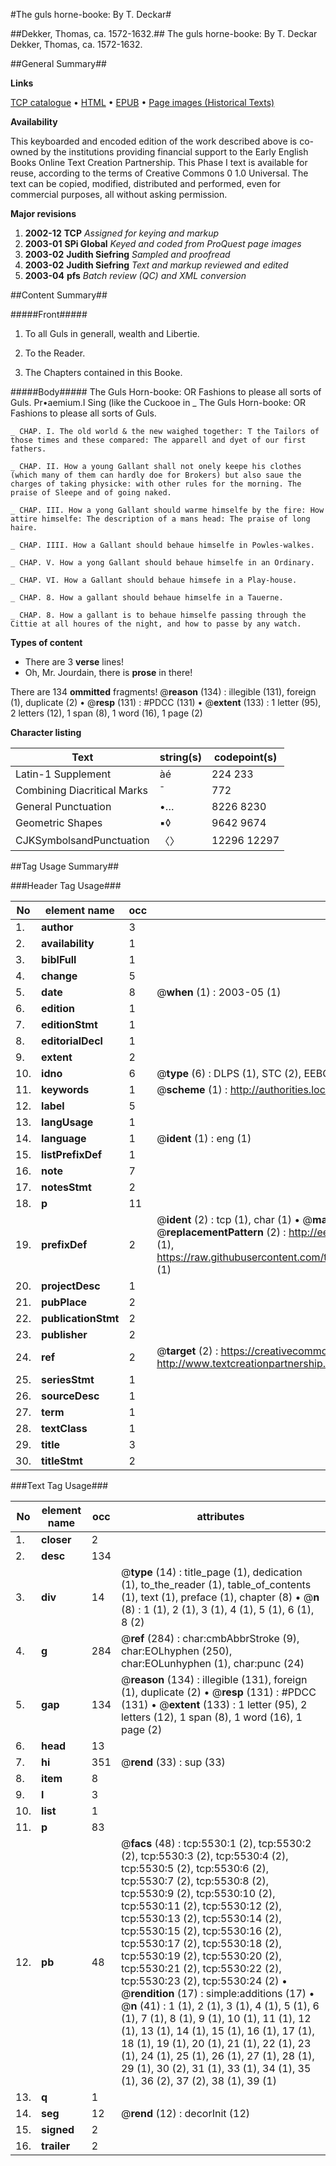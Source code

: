 #The guls horne-booke: By T. Deckar#

##Dekker, Thomas, ca. 1572-1632.##
The guls horne-booke: By T. Deckar
Dekker, Thomas, ca. 1572-1632.

##General Summary##

**Links**

[TCP catalogue](http://www.ota.ox.ac.uk/tcp/)  • 
[HTML](http://tei.it.ox.ac.uk/tcp/Texts-HTML/free/A20/A20060.html)  • 
[EPUB](http://tei.it.ox.ac.uk/tcp/Texts-EPUB/free/A20/A20060.epub) • 
[Page images (Historical Texts)](https://data.historicaltexts.jisc.ac.uk/view?pubId=eebo-99840980e&pageId=eebo-99840980e-5530-1)

**Availability**

This keyboarded and encoded edition of the
	       work described above is co-owned by the institutions
	       providing financial support to the Early English Books
	       Online Text Creation Partnership. This Phase I text is
	       available for reuse, according to the terms of Creative
	       Commons 0 1.0 Universal. The text can be copied,
	       modified, distributed and performed, even for
	       commercial purposes, all without asking permission.

**Major revisions**

1. __2002-12__ __TCP__ *Assigned for keying and markup*
1. __2003-01__ __SPi Global__ *Keyed and coded from ProQuest page images*
1. __2003-02__ __Judith Siefring__ *Sampled and proofread*
1. __2003-02__ __Judith Siefring__ *Text and markup reviewed and edited*
1. __2003-04__ __pfs__ *Batch review (QC) and XML conversion*

##Content Summary##

#####Front#####

1. To all Guls in generall, wealth and Libertie.

1. To the Reader.

1. The Chapters contained in this Booke.

#####Body#####
The Guls Horn-booke: OR Fashions to please all sorts of Guls. Pr•aemium.I Sing (like the Cuckooe in 
    _ The Guls Horn-booke: OR Fashions to please all sorts of Guls.

    _ CHAP. I. The old world & the new waighed together: T the Tailors of those times and these compared: The apparell and dyet of our first fathers.

    _ CHAP. II. How a young Gallant shall not onely keepe his clothes (which many of them can hardly doe for Brokers) but also saue the charges of taking physicke: with other rules for the morning. The praise of Sleepe and of going naked.

    _ CHAP. III. How a yong Gallant should warme himselfe by the fire: How attire himselfe: The description of a mans head: The praise of long haire.

    _ CHAP. IIII. How a Gallant should behaue himselfe in Powles-walkes.

    _ CHAP. V. How a yong Gallant should behaue himselfe in an Ordinary.

    _ CHAP. VI. How a Gallant should behaue himsefe in a Play-house.

    _ CHAP. 8. How a gallant should behaue himselfe in a Tauerne.

    _ CHAP. 8. How a gallant is to behaue himselfe passing through the Cittie at all houres of the night, and how to passe by any watch.

**Types of content**

  * There are 3 **verse** lines!
  * Oh, Mr. Jourdain, there is **prose** in there!

There are 134 **ommitted** fragments! 
 @__reason__ (134) : illegible (131), foreign (1), duplicate (2)  •  @__resp__ (131) : #PDCC (131)  •  @__extent__ (133) : 1 letter (95), 2 letters (12), 1 span (8), 1 word (16), 1 page (2)

**Character listing**


|Text|string(s)|codepoint(s)|
|---|---|---|
|Latin-1 Supplement|àé|224 233|
|Combining             Diacritical Marks|̄|772|
|General Punctuation|•…|8226 8230|
|Geometric Shapes|▪◊|9642 9674|
|CJKSymbolsandPunctuation|〈〉|12296 12297|

##Tag Usage Summary##

###Header Tag Usage###

|No|element name|occ|attributes|
|---|---|---|---|
|1.|__author__|3||
|2.|__availability__|1||
|3.|__biblFull__|1||
|4.|__change__|5||
|5.|__date__|8| @__when__ (1) : 2003-05 (1)|
|6.|__edition__|1||
|7.|__editionStmt__|1||
|8.|__editorialDecl__|1||
|9.|__extent__|2||
|10.|__idno__|6| @__type__ (6) : DLPS (1), STC (2), EEBO-CITATION (1), PROQUEST (1), VID (1)|
|11.|__keywords__|1| @__scheme__ (1) : http://authorities.loc.gov/ (1)|
|12.|__label__|5||
|13.|__langUsage__|1||
|14.|__language__|1| @__ident__ (1) : eng (1)|
|15.|__listPrefixDef__|1||
|16.|__note__|7||
|17.|__notesStmt__|2||
|18.|__p__|11||
|19.|__prefixDef__|2| @__ident__ (2) : tcp (1), char (1)  •  @__matchPattern__ (2) : ([0-9\-]+):([0-9IVX]+) (1), (.+) (1)  •  @__replacementPattern__ (2) : http://eebo.chadwyck.com/downloadtiff?vid=$1&page=$2 (1), https://raw.githubusercontent.com/textcreationpartnership/Texts/master/tcpchars.xml#$1 (1)|
|20.|__projectDesc__|1||
|21.|__pubPlace__|2||
|22.|__publicationStmt__|2||
|23.|__publisher__|2||
|24.|__ref__|2| @__target__ (2) : https://creativecommons.org/publicdomain/zero/1.0/ (1), http://www.textcreationpartnership.org/docs/. (1)|
|25.|__seriesStmt__|1||
|26.|__sourceDesc__|1||
|27.|__term__|1||
|28.|__textClass__|1||
|29.|__title__|3||
|30.|__titleStmt__|2||


###Text Tag Usage###

|No|element name|occ|attributes|
|---|---|---|---|
|1.|__closer__|2||
|2.|__desc__|134||
|3.|__div__|14| @__type__ (14) : title_page (1), dedication (1), to_the_reader (1), table_of_contents (1), text (1), preface (1), chapter (8)  •  @__n__ (8) : 1 (1), 2 (1), 3 (1), 4 (1), 5 (1), 6 (1), 8 (2)|
|4.|__g__|284| @__ref__ (284) : char:cmbAbbrStroke (9), char:EOLhyphen (250), char:EOLunhyphen (1), char:punc (24)|
|5.|__gap__|134| @__reason__ (134) : illegible (131), foreign (1), duplicate (2)  •  @__resp__ (131) : #PDCC (131)  •  @__extent__ (133) : 1 letter (95), 2 letters (12), 1 span (8), 1 word (16), 1 page (2)|
|6.|__head__|13||
|7.|__hi__|351| @__rend__ (33) : sup (33)|
|8.|__item__|8||
|9.|__l__|3||
|10.|__list__|1||
|11.|__p__|83||
|12.|__pb__|48| @__facs__ (48) : tcp:5530:1 (2), tcp:5530:2 (2), tcp:5530:3 (2), tcp:5530:4 (2), tcp:5530:5 (2), tcp:5530:6 (2), tcp:5530:7 (2), tcp:5530:8 (2), tcp:5530:9 (2), tcp:5530:10 (2), tcp:5530:11 (2), tcp:5530:12 (2), tcp:5530:13 (2), tcp:5530:14 (2), tcp:5530:15 (2), tcp:5530:16 (2), tcp:5530:17 (2), tcp:5530:18 (2), tcp:5530:19 (2), tcp:5530:20 (2), tcp:5530:21 (2), tcp:5530:22 (2), tcp:5530:23 (2), tcp:5530:24 (2)  •  @__rendition__ (17) : simple:additions (17)  •  @__n__ (41) : 1 (1), 2 (1), 3 (1), 4 (1), 5 (1), 6 (1), 7 (1), 8 (1), 9 (1), 10 (1), 11 (1), 12 (1), 13 (1), 14 (1), 15 (1), 16 (1), 17 (1), 18 (1), 19 (1), 20 (1), 21 (1), 22 (1), 23 (1), 24 (1), 25 (1), 26 (1), 27 (1), 28 (1), 29 (1), 30 (2), 31 (1), 33 (1), 34 (1), 35 (1), 36 (2), 37 (2), 38 (1), 39 (1)|
|13.|__q__|1||
|14.|__seg__|12| @__rend__ (12) : decorInit (12)|
|15.|__signed__|2||
|16.|__trailer__|2||
